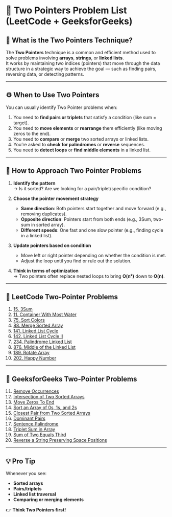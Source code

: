 # 🧠 Two Pointers Problem List (LeetCode + GeeksforGeeks)

## 🔹 What is the Two Pointers Technique?

The **Two Pointers** technique is a common and efficient method used to solve problems involving **arrays**, **strings**, or **linked lists**.  
It works by maintaining two indices (pointers) that move through the data structure in a strategic way to achieve the goal — such as finding pairs, reversing data, or detecting patterns.

---

## ⚙️ When to Use Two Pointers

You can usually identify Two Pointer problems when:

1. You need to **find pairs or triplets** that satisfy a condition (like sum = target).  
2. You need to **move elements** or **rearrange** them efficiently (like moving zeros to the end).  
3. You need to **compare** or **merge** two sorted arrays or linked lists.  
4. You’re asked to **check for palindromes** or **reverse** sequences.  
5. You need to **detect loops** or **find middle elements** in a linked list.

---

## 🧩 How to Approach Two Pointer Problems

1. **Identify the pattern**  
   → Is it sorted? Are we looking for a pair/triplet/specific condition?  

2. **Choose the pointer movement strategy**  
   - **Same direction**: Both pointers start together and move forward (e.g., removing duplicates).  
   - **Opposite direction**: Pointers start from both ends (e.g., 3Sum, two-sum in sorted array).  
   - **Different speeds**: One fast and one slow pointer (e.g., finding cycle in a linked list).  

3. **Update pointers based on condition**  
   - Move left or right pointer depending on whether the condition is met.  
   - Adjust the loop until you find or rule out the solution.

4. **Think in terms of optimization**  
   → Two pointers often replace nested loops to bring **O(n²)** down to **O(n)**.

---

## 🔹 LeetCode Two-Pointer Problems

1. [15. 3Sum](https://leetcode.com/problems/3sum/)  
2. [11. Container With Most Water](https://leetcode.com/problems/container-with-most-water/)  
3. [75. Sort Colors](https://leetcode.com/problems/sort-colors/)  
4. [88. Merge Sorted Array](https://leetcode.com/problems/merge-sorted-array/)  
5. [141. Linked List Cycle](https://leetcode.com/problems/linked-list-cycle/)  
6. [142. Linked List Cycle II](https://leetcode.com/problems/linked-list-cycle-ii/)  
7. [234. Palindrome Linked List](https://leetcode.com/problems/palindrome-linked-list/)  
8. [876. Middle of the Linked List](https://leetcode.com/problems/middle-of-the-linked-list/)  
9. [189. Rotate Array](https://leetcode.com/problems/rotate-array/)  
10. [202. Happy Number](https://leetcode.com/problems/happy-number/)  

---

## 🔸 GeeksforGeeks Two-Pointer Problems

11. [Remove Occurrences](https://www.geeksforgeeks.org/remove-occurrences/)  
12. [Intersection of Two Sorted Arrays](https://www.geeksforgeeks.org/intersection-of-two-sorted-arrays/)  
13. [Move Zeros To End](https://www.geeksforgeeks.org/move-zeros-to-end-of-array/)  
14. [Sort an Array of 0s, 1s, and 2s](https://www.geeksforgeeks.org/sort-an-array-of-0s-1s-and-2s/)  
15. [Closest Pair from Two Sorted Arrays](https://www.geeksforgeeks.org/closest-pair-from-two-sorted-arrays/)  
16. [Dominant Pairs](https://www.geeksforgeeks.org/dominant-pairs/)  
17. [Sentence Palindrome](https://www.geeksforgeeks.org/sentence-palindrome/)  
18. [Triplet Sum in Array](https://www.geeksforgeeks.org/triplet-sum-in-array/)  
19. [Sum of Two Equals Third](https://www.geeksforgeeks.org/sum-of-two-equals-third/)  
20. [Reverse a String Preserving Space Positions](https://www.geeksforgeeks.org/reverse-a-string-preserving-space-position/)  

---

## 💡 Pro Tip

Whenever you see:
- **Sorted arrays**
- **Pairs/triplets**
- **Linked list traversal**
- **Comparing or merging elements**

👉 **Think Two Pointers first!**  
